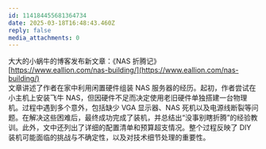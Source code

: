 ```yaml
---
id: 114184455681364734
date: 2025-03-18T16:48:43.460Z
reply: false
media_attachments: 0
---
```


大大的小蜗牛的博客发布新文章：《NAS 折腾记》  
[https://www.eallion.com/nas-building/](https://www.eallion.com/nas-building/)  
文章讲述了作者在家中利用闲置硬件组装 NAS 服务器的经历。起初，作者尝试在小主机上安装飞牛 NAS，但因硬件不足而决定使用老旧硬件单独搭建一台物理机。过程中遇到多个意外，包括缺少 VGA 显示器、NAS 死机以及电源线断裂等问题。在解决这些困难后，最终成功完成了装机，并总结出“没事别瞎折腾”的经验教训。此外，文中还列出了详细的配置清单和预算超支情况。整个过程反映了 DIY 装机可能面临的挑战与不确定性，以及对技术细节处理的重要性。

